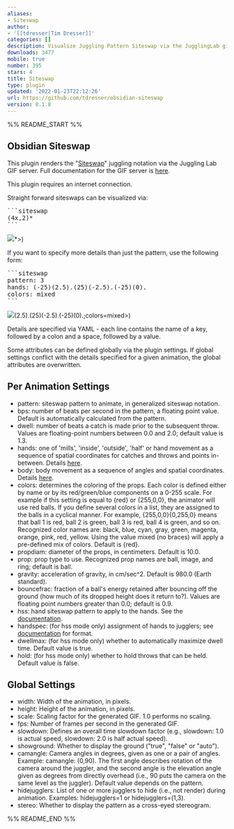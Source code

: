 ```yaml
---
aliases:
- Siteswap
author:
- '[[tdresser|Tim Dresser]]'
categories: []
description: Visualize Juggling Pattern Siteswap via the JugglingLab gif server.
downloads: 3477
mobile: true
number: 395
stars: 4
title: Siteswap
type: plugin
updated: '2022-01-23T22:12:26'
url: https://github.com/tdresser/obsidian-siteswap
version: 0.1.8
---
```


%% README_START %%

## Obsidian Siteswap

This plugin renders the "[Siteswap](https://en.wikipedia.org/wiki/Siteswap)" juggling notation via the Juggling Lab GIF server. Full documentation for the GIF server is [here](https://jugglinglab.org/html/animinfo.html).

This plugin requires an internet connection.

Straight forward siteswaps can be visualized via:

<pre>
```siteswap
(4x,2)*
```
</pre>

![](https://raw.githubusercontent.com/tdresser/obsidian-siteswap/HEAD/<https://jugglinglab.org/anim)*>)

If you want to specify more details than just the pattern, use the following form:

<pre>
```siteswap
pattern: 3
hands: (-25)(2.5).(25)(-2.5).(-25)(0).
colors: mixed
```
</pre>

![](https://raw.githubusercontent.com/tdresser/obsidian-siteswap/HEAD/<https://jugglinglab.org/anim)(2.5).(25)(-2.5).(-25)(0).;colors=mixed>)

Details are specified via YAML - each line contains the name of a key, followed by a colon and a space, followed by a value.

Some attributes can be defined globally via the plugin settings. If global settings conflict with the details specified for a given animation, the global attributes are overwritten.

## Per Animation Settings

-   pattern: siteswap pattern to animate, in generalized siteswap notation.
-   bps: number of beats per second in the pattern, a floating point value. Default is automatically calculated from the pattern.
-   dwell: number of beats a catch is made prior to the subsequent throw. Values are floating-point numbers between 0.0 and 2.0; default value is 1.3.
-   hands: one of 'mills', 'inside', 'outside', 'half' or hand movement as a sequence of spatial coordinates for catches and throws and points in-between. Details [here](https://jugglinglab.org/html/sspanel.html).
-   body: body movement as a sequence of angles and spatial coordinates. Details [here](https://jugglinglab.org/html/sspanel.html).
-   colors: determines the coloring of the props. Each color is defined either by name or by its red/green/blue components on a 0-255 scale. For example if this setting is equal to {red} or {255,0,0}, the animator will use red balls. If you define several colors in a list, they are assigned to the balls in a cyclical manner. For example, {255,0,0}{0,255,0} means that ball 1 is red, ball 2 is green, ball 3 is red, ball 4 is green, and so on. Recognized color names are: black, blue, cyan, gray, green, magenta, orange, pink, red, yellow. Using the value mixed (no braces) will apply a pre-defined mix of colors. Default is {red}.
-   propdiam: diameter of the props, in centimeters. Default is 10.0.
-   prop: prop type to use. Recognized prop names are ball, image, and ring; default is ball.
-   gravity: acceleration of gravity, in cm/sec^2. Default is 980.0 (Earth standard).
-   bouncefrac: fraction of a ball's energy retained after bouncing off the ground (how much of its dropped height does it return to?). Values are floating point numbers greater than 0.0; default is 0.9.
-   hss: hand siteswap pattern to apply to the hands. See the [documentation](https://jugglinglab.org/html/HandSiteswapFeature.pdf).
-   handspec: (for hss mode only) assignment of hands to jugglers; see [documentation](https://jugglinglab.org/html/HandSiteswapFeature.pdf) for format.
-   dwellmax: (for hss mode only) whether to automatically maximize dwell time. Default value is true.
-   hold: (for hss mode only) whether to hold throws that can be held. Default value is false.

## Global Settings

-   width: Width of the animation, in pixels.
-   height: Height of the animation, in pixels.
-   scale: Scaling factor for the generated GIF. 1.0 performs no scaling.
-   fps: Number of frames per second in the generated GIF.
-   slowdown: Defines an overall time slowdown factor (e.g., slowdown: 1.0 is actual speed, slowdown: 2.0 is half actual speed).
-   showground: Whether to display the ground ("true", "false" or "auto").
-   camangle: Camera angles in degrees, given as one or a pair of angles. Example: camangle: (0,90). The first angle describes rotation of the camera around the juggler, and the second angle is the elevation angle given as degrees from directly overhead (i.e., 90 puts the camera on the same level as the juggler). Default value depends on the pattern.
-   hidejugglers: List of one or more jugglers to hide (i.e., not render) during animation. Examples: hidejugglers=1 or hidejugglers=(1,3).
-   stereo: Whether to display the pattern as a cross-eyed stereogram.


%% README_END %%